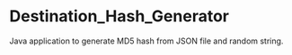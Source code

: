 # Destination_Hash_Generator
Java application to generate MD5 hash from JSON file and random string.
